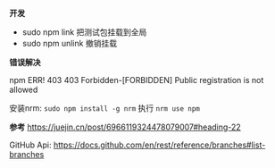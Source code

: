 **开发**

- sudo npm link 把测试包挂载到全局
- sudo npm unlink 撤销挂载

**错误解决**

npm ERR! 403 403 Forbidden-[FORBIDDEN] Public registration is not allowed

安装nrm: ```sudo npm install -g nrm```
执行 ```nrm use npm```

**参考**
https://juejin.cn/post/6966119324478079007#heading-22

GitHub Api: https://docs.github.com/en/rest/reference/branches#list-branches